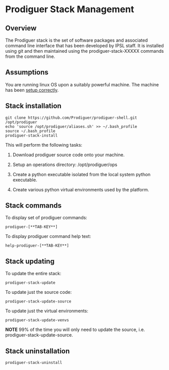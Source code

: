 # Prodiguer Stack Management

## Overview

The Prodiguer stack is the set of software packages and associated command line interface that has been developed by IPSL staff.  It is installed using git and then maintained using the prodiguer-stack-XXXXX commands from the command line. 

## Assumptions

You are running linux OS upon a suitably powerful machine.  The machine has been [setup correctly](https://github.com/Prodiguer/prodiguer-docs/blob/master/developer/setup_machine.md).

## Stack installation  

<pre><code>git clone https://github.com/Prodiguer/prodiguer-shell.git /opt/prodiguer  
echo 'source /opt/prodiguer/aliases.sh' >> ~/.bash_profile  
source ~/.bash_profile  
prodiguer-stack-install
</pre></code>

This will perform the following tasks:  

1.	Download prodiguer source code onto your machine.  

2.	Setup an operations directory: /opt/prodiguer/ops  

3.	Create a python executable isolated from the local system python executable.  

4.	Create various python virtual environments used by the platform.  

## Stack commands    

To display set of prodiguer commands:  

<pre><code>prodiguer-[**TAB-KEY**]</pre></code>

To display prodiguer command help text:  

<pre><code>help-prodiguer-[**TAB-KEY**]</pre></code>

## Stack updating  

To update the entire stack:  
<pre><code>prodiguer-stack-update</pre></code>

To update just the source code:  
<pre><code>prodiguer-stack-update-source</pre></code>

To update just the virtual environments:  
<pre><code>prodiguer-stack-update-venvs</pre></code>

**NOTE** 99% of the time you will only need to update the source, i.e. prodiguer-stack-update-source.

## Stack uninstallation  

<pre><code>prodiguer-stack-uninstall</pre></code>
